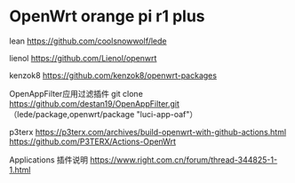 # OpenWrt orange pi r1 plus

lean https://github.com/coolsnowwolf/lede

lienol https://github.com/Lienol/openwrt

kenzok8 https://github.com/kenzok8/openwrt-packages

OpenAppFilter应用过滤插件 git clone https://github.com/destan19/OpenAppFilter.git （lede/package,openwrt/package "luci-app-oaf"）

p3terx https://p3terx.com/archives/build-openwrt-with-github-actions.html
       https://github.com/P3TERX/Actions-OpenWrt

Applications 插件说明 https://www.right.com.cn/forum/thread-344825-1-1.html
